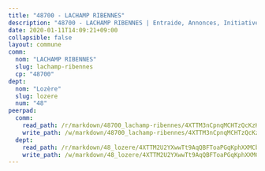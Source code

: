 ```yaml
---
title: "48700 - LACHAMP RIBENNES"
description: "48700 - LACHAMP RIBENNES | Entraide, Annonces, Initiatives"
date: 2020-01-11T14:09:21+09:00
collapsible: false
layout: commune
comm:
  nom: "LACHAMP RIBENNES"
  slug: lachamp-ribennes
  cp: "48700"
dept:
  nom: "Lozère"
  slug: lozere
  num: "48"
peerpad:
  comm:
    read_path: /r/markdown/48700_lachamp-ribennes/4XTTM3nCpnqMCHTzQcKzKua3cbnabPU6VNfQwpRJf1MuQAySA
    write_path: /w/markdown/48700_lachamp-ribennes/4XTTM3nCpnqMCHTzQcKzKua3cbnabPU6VNfQwpRJf1MuQAySA-K3TgTrYScpHEb5dm8EQn4fcPATjq59zG2Ncnw3KpyokkNR6wViGVGiwTQu5hhaoZCm2bWfno4AZ5fyUHicJFzcU3RQNUwmZvSJwUyKUd33CpdaEnVa2noT2ypk4bBabB7fKZqj8n
  dept:
    read_path: /r/markdown/48_lozere/4XTTM2U2YXwwTt9AqQBFToaPGqKphXXMCbRQJd3ieCWApZKhp
    write_path: /w/markdown/48_lozere/4XTTM2U2YXwwTt9AqQBFToaPGqKphXXMCbRQJd3ieCWApZKhp-K3TgU8LFw2VbEvF8YT63nrQb5nBCHp3LkChLkTGaYr9v91U6euBJvc2gC6ZE26iQLtBcf6bgLU5YQs5jKcnyLY5qYAH3MFy4H4ZDybCAkb97J6HGTY7nKmFopGDHEk7j5murpeJa
---
```


